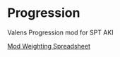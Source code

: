 # Progression
Valens Progression mod for SPT AKI

[Mod Weighting Spreadsheet]([https://duckduckgo.com](https://docs.google.com/spreadsheets/d/1X0QEXgHbb6c2Vwu24AOdMyc0Q1QGXJi8arRfrPSOnNs/edit?usp=sharing))
